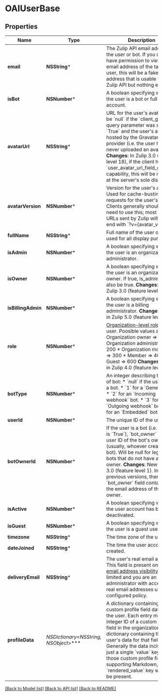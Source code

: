 # OAIUserBase

## Properties
Name | Type | Description | Notes
------------ | ------------- | ------------- | -------------
**email** | **NSString*** | The Zulip API email address of the user or bot.  If you do not have permission to view the email address of the target user, this will be a fake email address that is usable for the Zulip API but nothing else.  | [optional] 
**isBot** | **NSNumber*** | A boolean specifying whether the user is a bot or full account.  | [optional] 
**avatarUrl** | **NSString*** | URL for the user&#39;s avatar.  Will be &#x60;null&#x60; if the &#x60;client_gravatar&#x60; query parameter was set to &#x60;True&#x60; and the user&#39;s avatar is hosted by the Gravatar provider (i.e. the user has never uploaded an avatar).  **Changes**: In Zulip 3.0 (feature level 18), if the client has the &#x60;user_avatar_url_field_optional&#x60; capability, this will be missing at the server&#39;s sole discretion.  | [optional] 
**avatarVersion** | **NSNumber*** | Version for the user&#39;s avatar.  Used for cache-busting requests for the user&#39;s avatar.  Clients generally shouldn&#39;t need to use this; most avatar URLs sent by Zulip will already end with &#x60;?v&#x3D;{avatar_version}&#x60;.  | [optional] 
**fullName** | **NSString*** | Full name of the user or bot, used for all display purposes.  | [optional] 
**isAdmin** | **NSNumber*** | A boolean specifying whether the user is an organization administrator.  | [optional] 
**isOwner** | **NSNumber*** | A boolean specifying whether the user is an organization owner. If true, is_admin will also be true.  **Changes**: New in Zulip 3.0 (feature level 8).  | [optional] 
**isBillingAdmin** | **NSNumber*** | A boolean specifying whether the user is a billing administrator.  **Changes**: New in Zulip 5.0 (feature level 73).  | [optional] 
**role** | **NSNumber*** | [Organization-level role](/help/roles-and-permissions)) of the user. Poosible values are:  * Organization owner &#x3D;&gt; 100 * Organization administrator &#x3D;&gt; 200 * Organization moderator &#x3D;&gt; 300 * Member &#x3D;&gt; 400 * Guest &#x3D;&gt; 600  **Changes**: New in Zulip 4.0 (feature level 59).  | [optional] 
**botType** | **NSNumber*** | An integer describing the type of bot: * &#x60;null&#x60; if the user isn&#39;t a bot. * &#x60;1&#x60; for a &#x60;Generic&#x60; bot. * &#x60;2&#x60; for an &#x60;Incoming webhook&#x60; bot. * &#x60;3&#x60; for an &#x60;Outgoing webhook&#x60; bot. * &#x60;4&#x60; for an &#x60;Embedded&#x60; bot.  | [optional] 
**userId** | **NSNumber*** | The unique ID of the user.  | [optional] 
**botOwnerId** | **NSNumber*** | If the user is a bot (i.e. &#x60;is_bot&#x60; is &#x60;True&#x60;), &#x60;bot_owner&#x60; is the user ID of the bot&#39;s owner (usually, whoever created the bot).  Will be null for legacy bots that do not have an owner.  **Changes**: New in Zulip 3.0 (feature level 1).  In previous versions, there was a &#x60;bot_owner&#x60; field containing the email address of the bot&#39;s owner.  | [optional] 
**isActive** | **NSNumber*** | A boolean specifying whether the user account has been deactivated.  | [optional] 
**isGuest** | **NSNumber*** | A boolean specifying whether the user is a guest user.  | [optional] 
**timezone** | **NSString*** | The time zone of the user.  | [optional] 
**dateJoined** | **NSString*** | The time the user account was created.  | [optional] 
**deliveryEmail** | **NSString*** | The user&#39;s real email address.  This field is present only if [email address visibility](/help/restrict-visibility-of-email-addresses) is limited and you are an administrator with access to real email addresses under the configured policy.  | [optional] 
**profileData** | **NSDictionary&lt;NSString*, NSObject*&gt;*** | A dictionary containing custom profile field data for the user. Each entry maps the integer ID of a custom profile field in the organization to a dictionary containing the user&#39;s data for that field.  Generally the data includes just a single &#x60;value&#x60; key; for those custom profile fields supporting Markdown, a &#x60;rendered_value&#x60; key will also be present.  | [optional] 

[[Back to Model list]](../README.md#documentation-for-models) [[Back to API list]](../README.md#documentation-for-api-endpoints) [[Back to README]](../README.md)


